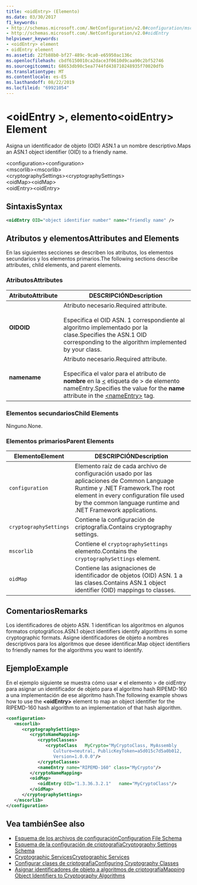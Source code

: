 ```yaml
---
title: <oidEntry> (Elemento)
ms.date: 03/30/2017
f1_keywords:
- http://schemas.microsoft.com/.NetConfiguration/v2.0#configuration/mscorlib/cryptographySettings/oidMap/oidEntry
- http://schemas.microsoft.com/.NetConfiguration/v2.0#oidEntry
helpviewer_keywords:
- <oidEntry> element
- oidEntry element
ms.assetid: 22fb88b0-bf27-489c-9ca0-e65950ac136c
ms.openlocfilehash: cbdf6150010ca2dace3f0610d9caa90c2bf52746
ms.sourcegitcommit: 68653db98c5ea7744fd438710248935f70020dfb
ms.translationtype: MT
ms.contentlocale: es-ES
ms.lasthandoff: 08/22/2019
ms.locfileid: "69921054"
---
```

# <a name="oidentry-element"></a><span data-ttu-id="76bce-102">\<oidEntry >, elemento</span><span class="sxs-lookup"><span data-stu-id="76bce-102">\<oidEntry> Element</span></span>
<span data-ttu-id="76bce-103">Asigna un identificador de objeto (OID) ASN.1 a un nombre descriptivo.</span><span class="sxs-lookup"><span data-stu-id="76bce-103">Maps an ASN.1 object identifier (OID) to a friendly name.</span></span>  
  
 <span data-ttu-id="76bce-104">\<configuration></span><span class="sxs-lookup"><span data-stu-id="76bce-104">\<configuration></span></span>  
<span data-ttu-id="76bce-105">\<mscorlib></span><span class="sxs-lookup"><span data-stu-id="76bce-105">\<mscorlib></span></span>  
<span data-ttu-id="76bce-106">\<cryptographySettings></span><span class="sxs-lookup"><span data-stu-id="76bce-106">\<cryptographySettings></span></span>  
<span data-ttu-id="76bce-107">\<oidMap></span><span class="sxs-lookup"><span data-stu-id="76bce-107">\<oidMap></span></span>  
<span data-ttu-id="76bce-108">\<oidEntry></span><span class="sxs-lookup"><span data-stu-id="76bce-108">\<oidEntry></span></span>  
  
## <a name="syntax"></a><span data-ttu-id="76bce-109">Sintaxis</span><span class="sxs-lookup"><span data-stu-id="76bce-109">Syntax</span></span>  
  
```xml  
<oidEntry OID="object identifier number" name="friendly name" />  
```  
  
## <a name="attributes-and-elements"></a><span data-ttu-id="76bce-110">Atributos y elementos</span><span class="sxs-lookup"><span data-stu-id="76bce-110">Attributes and Elements</span></span>  
 <span data-ttu-id="76bce-111">En las siguientes secciones se describen los atributos, los elementos secundarios y los elementos primarios.</span><span class="sxs-lookup"><span data-stu-id="76bce-111">The following sections describe attributes, child elements, and parent elements.</span></span>  
  
### <a name="attributes"></a><span data-ttu-id="76bce-112">Atributos</span><span class="sxs-lookup"><span data-stu-id="76bce-112">Attributes</span></span>  
  
|<span data-ttu-id="76bce-113">Atributo</span><span class="sxs-lookup"><span data-stu-id="76bce-113">Attribute</span></span>|<span data-ttu-id="76bce-114">DESCRIPCIÓN</span><span class="sxs-lookup"><span data-stu-id="76bce-114">Description</span></span>|  
|---------------|-----------------|  
|<span data-ttu-id="76bce-115">**OID**</span><span class="sxs-lookup"><span data-stu-id="76bce-115">**OID**</span></span>|<span data-ttu-id="76bce-116">Atributo necesario.</span><span class="sxs-lookup"><span data-stu-id="76bce-116">Required attribute.</span></span><br /><br /> <span data-ttu-id="76bce-117">Especifica el OID ASN. 1 correspondiente al algoritmo implementado por la clase.</span><span class="sxs-lookup"><span data-stu-id="76bce-117">Specifies the ASN.1 OID corresponding to the algorithm implemented by your class.</span></span>|  
|<span data-ttu-id="76bce-118">**name**</span><span class="sxs-lookup"><span data-stu-id="76bce-118">**name**</span></span>|<span data-ttu-id="76bce-119">Atributo necesario.</span><span class="sxs-lookup"><span data-stu-id="76bce-119">Required attribute.</span></span><br /><br /> <span data-ttu-id="76bce-120">Especifica el valor para el atributo de **nombre** en la [ \<](nameentry-element.md) etiqueta de > de elemento nameEntry.</span><span class="sxs-lookup"><span data-stu-id="76bce-120">Specifies the value for the **name** attribute in the [\<nameEntry>](nameentry-element.md) tag.</span></span>|  
  
### <a name="child-elements"></a><span data-ttu-id="76bce-121">Elementos secundarios</span><span class="sxs-lookup"><span data-stu-id="76bce-121">Child Elements</span></span>  
 <span data-ttu-id="76bce-122">Ninguno.</span><span class="sxs-lookup"><span data-stu-id="76bce-122">None.</span></span>  
  
### <a name="parent-elements"></a><span data-ttu-id="76bce-123">Elementos primarios</span><span class="sxs-lookup"><span data-stu-id="76bce-123">Parent Elements</span></span>  
  
|<span data-ttu-id="76bce-124">Elemento</span><span class="sxs-lookup"><span data-stu-id="76bce-124">Element</span></span>|<span data-ttu-id="76bce-125">DESCRIPCIÓN</span><span class="sxs-lookup"><span data-stu-id="76bce-125">Description</span></span>|  
|-------------|-----------------|  
|`configuration`|<span data-ttu-id="76bce-126">Elemento raíz de cada archivo de configuración usado por las aplicaciones de Common Language Runtime y .NET Framework.</span><span class="sxs-lookup"><span data-stu-id="76bce-126">The root element in every configuration file used by the common language runtime and .NET Framework applications.</span></span>|  
|`cryptographySettings`|<span data-ttu-id="76bce-127">Contiene la configuración de criptografía.</span><span class="sxs-lookup"><span data-stu-id="76bce-127">Contains cryptography settings.</span></span>|  
|`mscorlib`|<span data-ttu-id="76bce-128">Contiene el `cryptographySettings` elemento.</span><span class="sxs-lookup"><span data-stu-id="76bce-128">Contains the `cryptographySettings` element.</span></span>|  
|`oidMap`|<span data-ttu-id="76bce-129">Contiene las asignaciones de identificador de objetos (OID) ASN. 1 a las clases.</span><span class="sxs-lookup"><span data-stu-id="76bce-129">Contains ASN.1 object identifier (OID) mappings to classes.</span></span>|  
  
## <a name="remarks"></a><span data-ttu-id="76bce-130">Comentarios</span><span class="sxs-lookup"><span data-stu-id="76bce-130">Remarks</span></span>  
 <span data-ttu-id="76bce-131">Los identificadores de objeto ASN. 1 identifican los algoritmos en algunos formatos criptográficos.</span><span class="sxs-lookup"><span data-stu-id="76bce-131">ASN.1 object identifiers identify algorithms in some cryptographic formats.</span></span> <span data-ttu-id="76bce-132">Asigne identificadores de objeto a nombres descriptivos para los algoritmos que desee identificar.</span><span class="sxs-lookup"><span data-stu-id="76bce-132">Map object identifiers to friendly names for the algorithms you want to identify.</span></span>  
  
## <a name="example"></a><span data-ttu-id="76bce-133">Ejemplo</span><span class="sxs-lookup"><span data-stu-id="76bce-133">Example</span></span>  
 <span data-ttu-id="76bce-134">En el ejemplo siguiente se muestra cómo usar  **\<** el elemento > de oidEntry para asignar un identificador de objeto para el algoritmo hash RIPEMD-160 a una implementación de ese algoritmo hash.</span><span class="sxs-lookup"><span data-stu-id="76bce-134">The following example shows how to use the **\<oidEntry>** element to map an object identifier for the RIPEMD-160 hash algorithm to an implementation of that hash algorithm.</span></span>  
  
```xml  
<configuration>  
   <mscorlib>  
      <cryptographySettings>  
         <cryptoNameMapping>  
            <cryptoClasses>  
               <cryptoClass   MyCrypto="MyCryptoClass, MyAssembly  
                  Culture=neutral, PublicKeyToken=a5d015c7d5a0b012,  
                  Version=1.0.0.0"/>  
            </cryptoClasses>  
            <nameEntry name="RIPEMD-160" class="MyCrypto"/>  
         </cryptoNameMapping>  
         <oidMap>  
            <oidEntry OID="1.3.36.3.2.1"   name="MyCryptoClass"/>  
         </oidMap>  
      </cryptographySettings>  
   </mscorlib>  
</configuration>  
```  
  
## <a name="see-also"></a><span data-ttu-id="76bce-135">Vea también</span><span class="sxs-lookup"><span data-stu-id="76bce-135">See also</span></span>

- [<span data-ttu-id="76bce-136">Esquema de los archivos de configuración</span><span class="sxs-lookup"><span data-stu-id="76bce-136">Configuration File Schema</span></span>](../index.md)
- [<span data-ttu-id="76bce-137">Esquema de la configuración de criptografía</span><span class="sxs-lookup"><span data-stu-id="76bce-137">Cryptography Settings Schema</span></span>](index.md)
- [<span data-ttu-id="76bce-138">Cryptographic Services</span><span class="sxs-lookup"><span data-stu-id="76bce-138">Cryptographic Services</span></span>](../../../../standard/security/cryptographic-services.md)
- [<span data-ttu-id="76bce-139">Configurar clases de criptografía</span><span class="sxs-lookup"><span data-stu-id="76bce-139">Configuring Cryptography Classes</span></span>](../../configure-cryptography-classes.md)
- [<span data-ttu-id="76bce-140">Asignar identificadores de objeto a algoritmos de criptografía</span><span class="sxs-lookup"><span data-stu-id="76bce-140">Mapping Object Identifiers to Cryptography Algorithms</span></span>](../../map-object-identifiers-to-cryptography-algorithms.md)

